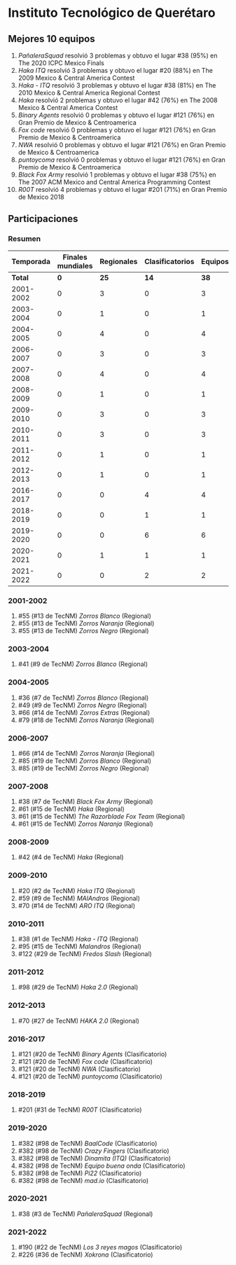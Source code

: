 ---
---

# Instituto Tecnológico de Querétaro

## Mejores 10 equipos

1. _PañaleraSquad_ resolvió 3 problemas y obtuvo el lugar #38 (95%) en The 2020 ICPC Mexico Finals
1. _Haka ITQ_ resolvió 3 problemas y obtuvo el lugar #20 (88%) en The 2009 Mexico & Central America Contest
1. _Haka - ITQ_ resolvió 3 problemas y obtuvo el lugar #38 (81%) en The 2010 Mexico & Central America Regional Contest
1. _Haka_ resolvió 2 problemas y obtuvo el lugar #42 (76%) en The 2008 Mexico & Central America Contest
1. _Binary Agents_ resolvió 0 problemas y obtuvo el lugar #121 (76%) en Gran Premio de Mexico & Centroamerica
1. _Fox code_ resolvió 0 problemas y obtuvo el lugar #121 (76%) en Gran Premio de Mexico & Centroamerica
1. _NWA_ resolvió 0 problemas y obtuvo el lugar #121 (76%) en Gran Premio de Mexico & Centroamerica
1. _puntoycoma_ resolvió 0 problemas y obtuvo el lugar #121 (76%) en Gran Premio de Mexico & Centroamerica
1. _Black Fox Army_ resolvió 1 problemas y obtuvo el lugar #38 (75%) en The 2007 ACM Mexico and Central America Programming Contest
1. _R00T_ resolvió 4 problemas y obtuvo el lugar #201 (71%) en Gran Premio de Mexico 2018

## Participaciones

### Resumen

| Temporada | Finales mundiales | Regionales | Clasificatorios | Equipos |
| --- | --- | --- | --- | --- |
| **Total** | **0** | **25** | **14** | **38** |
| 2001-2002 | 0 | 3 | 0 | 3 |
| 2003-2004 | 0 | 1 | 0 | 1 |
| 2004-2005 | 0 | 4 | 0 | 4 |
| 2006-2007 | 0 | 3 | 0 | 3 |
| 2007-2008 | 0 | 4 | 0 | 4 |
| 2008-2009 | 0 | 1 | 0 | 1 |
| 2009-2010 | 0 | 3 | 0 | 3 |
| 2010-2011 | 0 | 3 | 0 | 3 |
| 2011-2012 | 0 | 1 | 0 | 1 |
| 2012-2013 | 0 | 1 | 0 | 1 |
| 2016-2017 | 0 | 0 | 4 | 4 |
| 2018-2019 | 0 | 0 | 1 | 1 |
| 2019-2020 | 0 | 0 | 6 | 6 |
| 2020-2021 | 0 | 1 | 1 | 1 |
| 2021-2022 | 0 | 0 | 2 | 2 |

### 2001-2002

1. #55 (#13 de TecNM) _Zorros Blanco_ (Regional)
1. #55 (#13 de TecNM) _Zorros Naranja_ (Regional)
1. #55 (#13 de TecNM) _Zorros Negro_ (Regional)

### 2003-2004

1. #41 (#9 de TecNM) _Zorros Blanco_ (Regional)

### 2004-2005

1. #36 (#7 de TecNM) _Zorros Blanco_ (Regional)
1. #49 (#9 de TecNM) _Zorros Negro_ (Regional)
1. #66 (#14 de TecNM) _Zorros Extras_ (Regional)
1. #79 (#18 de TecNM) _Zorros Naranja_ (Regional)

### 2006-2007

1. #66 (#14 de TecNM) _Zorros Naranja_ (Regional)
1. #85 (#19 de TecNM) _Zorros Blanco_ (Regional)
1. #85 (#19 de TecNM) _Zorros Negro_ (Regional)

### 2007-2008

1. #38 (#7 de TecNM) _Black Fox Army_ (Regional)
1. #61 (#15 de TecNM) _Haka_ (Regional)
1. #61 (#15 de TecNM) _The Razorblade Fox Team_ (Regional)
1. #61 (#15 de TecNM) _Zorros Naranja_ (Regional)

### 2008-2009

1. #42 (#4 de TecNM) _Haka_ (Regional)

### 2009-2010

1. #20 (#2 de TecNM) _Haka ITQ_ (Regional)
1. #59 (#9 de TecNM) _MAlAndros_ (Regional)
1. #70 (#14 de TecNM) _ARO ITQ_ (Regional)

### 2010-2011

1. #38 (#1 de TecNM) _Haka - ITQ_ (Regional)
1. #95 (#15 de TecNM) _Malandros_ (Regional)
1. #122 (#29 de TecNM) _Fredos Slash_ (Regional)

### 2011-2012

1. #98 (#29 de TecNM) _Haka 2.0_ (Regional)

### 2012-2013

1. #70 (#27 de TecNM) _HAKA 2.0_ (Regional)

### 2016-2017

1. #121 (#20 de TecNM) _Binary Agents_ (Clasificatorio)
1. #121 (#20 de TecNM) _Fox code_ (Clasificatorio)
1. #121 (#20 de TecNM) _NWA_ (Clasificatorio)
1. #121 (#20 de TecNM) _puntoycoma_ (Clasificatorio)

### 2018-2019

1. #201 (#31 de TecNM) _R00T_ (Clasificatorio)

### 2019-2020

1. #382 (#98 de TecNM) _BaalCode_ (Clasificatorio)
1. #382 (#98 de TecNM) _Crazy  Fingers_ (Clasificatorio)
1. #382 (#98 de TecNM) _Dinamita (ITQ)_ (Clasificatorio)
1. #382 (#98 de TecNM) _Equipo buena onda_ (Clasificatorio)
1. #382 (#98 de TecNM) _Pi22_ (Clasificatorio)
1. #382 (#98 de TecNM) _mad.io_ (Clasificatorio)

### 2020-2021

1. #38 (#3 de TecNM) _PañaleraSquad_ (Regional)

### 2021-2022

1. #190 (#22 de TecNM) _Los 3 reyes magos_ (Clasificatorio)
1. #226 (#36 de TecNM) _Xokrona_ (Clasificatorio)



